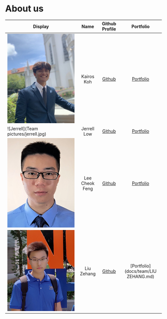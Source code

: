 # About us

Display | Name | Github Profile | Portfolio 
--------|:----:|:--------------:|:---------:
![Kairos](Team%20pictures/kairos.png) | Kairos Koh | [Github](https://github.com/kairoskoh) | [Portfolio](team/kairoskoh.md)
![Jerrell](Team pictures/jerrell.jpg) | Jerrell Low | [Github](https://github.com/jerrelllzw) | [Portfolio](team/jerrelllzw.md)
![Cheok Feng](Team%20pictures/cheokfeng.jpg) | Lee Cheok Feng | [Github](https://github.com/leecheokfeng) | [Portfolio](team/leecheokfeng.md)
![LIU ZEHANG](Team%20pictures/LiuZehang.jpg) | Liu Zehang | [Github](https://github.com/Cesare4869) | [Portfolio](docs/team/LIU ZEHANG.md)

